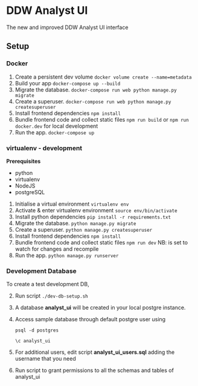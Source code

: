 # DDW Analyst UI
The new and improved DDW Analyst UI interface

## Setup

<!-- 1. Make your database `sudo su postgres -c 'psql -U postgres -d postgres -c '"'"'CREATE DATABASE ddw_metadata'"'"`
2. Make sure your psql database can accept connections outside of localhost e.g. /etc/postgresql/9.4/main/postgresql.conf: `listen_addresses = '*'`
3. Make sure your psql database accepts the Docker container e.g. /etc/postgresql/9.4/main/pg_hba.conf: `host ddw_metadata postgres 172.29.0.0/16 trust` -->

### Docker

1. Create a persistent dev volume `docker volume create --name=metadata`
2. Build your app `docker-compose up --build`
3. Migrate the database. `docker-compose run web python manage.py migrate`
4. Create a superuser. `docker-compose run web python manage.py createsuperuser`
5. Install frontend dependencies `npm install`
6. Bundle frontend code and collect static files `npm run build` or `npm run docker.dev` for local development
7. Run the app. `docker-compose up`

### virtualenv - development

**Prerequisites**

  - python
  - virtualenv
  - NodeJS
  - postgreSQL

1. Initialise a virtual environment `virtualenv env`
2. Activate & enter virtualenv environment `source env/bin/activate`
3. Install python dependencies `pip install -r requirements.txt`
4. Migrate the database. `python manage.py migrate`
5. Create a superuser. `python manage.py createsuperuser`
6. Install frontend dependencies `npm install`
7. Bundle frontend code and collect static files `npm run dev` NB: is set to watch for changes and recompile
8. Run the app. `python manage.py runserver`

### Development Database

To create a test development DB,

2. Run script `./dev-db-setup.sh`
3. A database **analyst_ui** will be created in your local postgre instance.
4. Access sample database through default postgre user using

    `psql -d postgres`

    `\c analyst_ui`

5. For additional users, edit script **analyst_ui_users.sql** adding the username that you need
6. Run script to grant permissions to all the schemas and tables of analyst_ui
